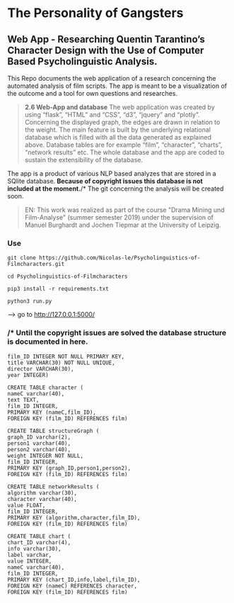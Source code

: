 # The Personality of Gangsters

## Web App - Researching Quentin Tarantino’s Character Design with the Use of Computer Based Psycholinguistic Analysis.

This Repo documents the web application of a research concerning the automated analysis of film scripts.
The app is meant to be a visualization of the outcome and a tool for own questions and researches.


> **2.6 Web-App and database**
>The web application was created by using “flask”, “HTML” and “CSS”, “d3”, “jquery” and “plotly”. Concerning the displayed graph, the edges are drawn in relation to the weight. The main feature is built by the underlying relational database which is filled with all the data generated as explained above. Database tables are for example “film”, “character”, “charts”, “network results” etc. The whole database and the app are coded to sustain the extensibility of the database.

The app is a product of various NLP based analyzes that are stored in a SQlite database. **Because of copyright issues this database is not included at the moment.**/* The git concerning the analysis will be created soon.


> EN: This work was realized as part of the course "Drama Mining und Film-Analyse" (summer semester 2019) under the supervision of Manuel Burghardt and Jochen Tiepmar at the University of Leipzig.

### Use

`git clone https://github.com/Nicolas-le/Psycholinguistics-of-Filmcharacters.git`

`cd Psycholinguistics-of-Filmcharacters`

`pip3 install -r requirements.txt`

`python3 run.py`

--> go to http://127.0.0.1:5000/

### /* Until the copyright issues are solved the database structure is documented in here.

```CREATE TABLE film ( 
film_ID INTEGER NOT NULL PRIMARY KEY, 
title VARCHAR(30) NOT NULL UNIQUE, 
director VARCHAR(30), 
year INTEGER)

CREATE TABLE character (
nameC varchar(40),
text TEXT,
film_ID INTEGER,
PRIMARY KEY (nameC,film_ID),
FOREIGN KEY (film_ID) REFERENCES film)

CREATE TABLE structureGraph (
graph_ID varchar(2),
person1 varchar(40),
person2 varchar(40),
weight INTEGER NOT NULL,
film_ID INTEGER,
PRIMARY KEY (graph_ID,person1,person2),
FOREIGN KEY (film_ID) REFERENCES film)

CREATE TABLE networkResults (
algorithm varchar(30),
character varchar(40),
value FLOAT,
film_ID INTEGER,
PRIMARY KEY (algorithm,character,film_ID),
FOREIGN KEY (film_ID) REFERENCES film)

CREATE TABLE chart (
chart_ID varchar(4),
info varchar(30),
label varchar,
value INTEGER,
nameC varchar(40),
film_ID INTEGER,
PRIMARY KEY (chart_ID,info,label,film_ID),
FOREIGN KEY (nameC) REFERENCES character,
FOREIGN KEY (film_ID) REFERENCES film)


```


